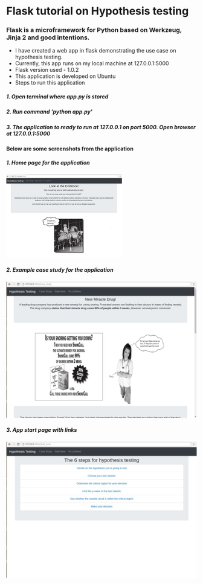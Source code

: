 # Flask tutorial on Hypothesis testing

### Flask is a microframework for Python based on Werkzeug, Jinja 2 and good intentions.

- I have created a web app in flask demonstrating the use case on hypothesis testing.    
- Currently, this app runs on my local machine at 127.0.0.1:5000
- Flask version used -  1.0.2
- This application is developed on Ubuntu
- Steps to run this application
##### 1. Open terminal where app.py is stored
##### 2. Run command 'python app.py'
##### 3. The application to ready to run at 127.0.0.1 on port 5000. Open browser at 127.0.0.1:5000

#### Below are some screenshots from the application

##### 1. Home page for the application
![My image](https://github.com/Komal-Kalbhor/Flask-Tutorial-on-Hypothesis-testing/blob/master/images/home_page1.jpg)

##### 2. Example case study for the application
![My image](https://github.com/Komal-Kalbhor/Flask-Tutorial-on-Hypothesis-testing/blob/master/images/case_study_1.jpg)

##### 3. App start page with links
![My image](https://github.com/Komal-Kalbhor/Flask-Tutorial-on-Hypothesis-testing/blob/master/images/start_here_1.jpg)

